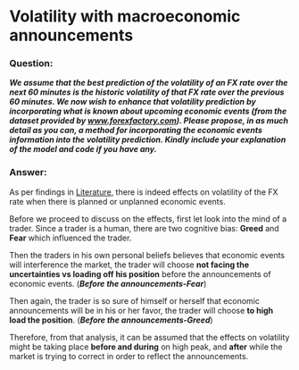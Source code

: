 # Volatility with macroeconomic announcements

### Question:

***We assume that the best prediction of the volatility of an FX rate over the next 60 minutes is  the historic volatility of that FX rate over the previous 60 minutes.
We now wish to enhance that volatility prediction by incorporating what is known about upcoming economic events (from the dataset provided by www.forexfactory.com).
Please propose, in as much detail as you can, a method for incorporating the economic events information into the volatility prediction.
Kindly include your explanation of the model and code if you have any.***

### Answer:

As per findings in [Literature](papers/README.md), there is indeed effects on volatility of the FX rate when there is planned or unplanned economic events.

Before we proceed to discuss on the effects, first let look into the mind of a trader. Since a trader is a human, there are two cognitive bias: **Greed** and **Fear** which influenced the trader.

Then the traders in his own personal beliefs believes that economic events will interference the  market, the trader will choose **not facing the uncertainties vs loading off his position** before the announcements of economic events. (***Before the announcements-Fear***)

Then again, the trader is so sure of himself or herself that economic announcements will be in his or her favor, the trader  will choose **to high load the position**. (***Before the announcements-Greed***)

Therefore, from that analysis, it can be assumed that the effects on volatility might be taking place **before and during** on high peak, and  **after** while the market is trying to correct in order to reflect the announcements.
